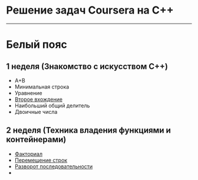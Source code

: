 # Решение задач Coursera на C++

-----------------------------

# Белый пояс

## 1 неделя (Знакомство с искусством C++)
- A+B
- Минимальная строка
- Уравнение
- [Второе вхождение](second_occurrence.cpp)
- Наибольший общий делитель
- Двоичные числа

## 2 неделя (Техника владения функциями и контейнерами)
- [Факториал](factorial.cpp)
- [Перемещение строк](move_strings.cpp)
- [Разворот последовательности](reverse_vector.cpp)
- 

